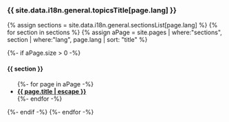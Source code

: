 ### {{ site.data.i18n.general.topicsTitle[page.lang] }}

{% assign sections = site.data.i18n.general.sectionsList[page.lang] %}
{% for section in sections %}
{% assign aPage = site.pages | where:"sections", section | where:"lang", page.lang | sort: "title" %}

{%- if aPage.size > 0 -%}

#### {{ section }}

<ul>
  {%- for page in aPage -%}
    <li>
      <strong>
        <a href="{{ page.url | relative_url }}">
          {{ page.title | escape }}
        </a>
      </strong>
    </li>
  {%- endfor -%}
</ul>

{%- endif -%}
{%- endfor -%}
